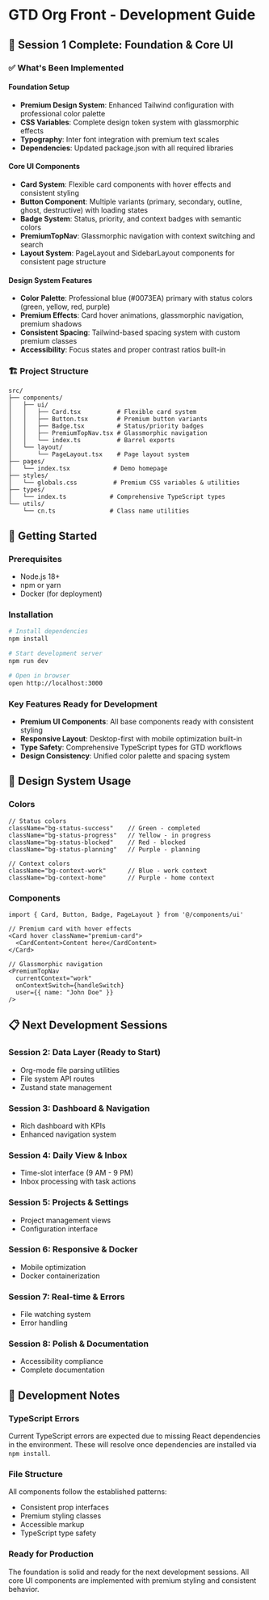 # GTD Org Front - Development Guide

## 🎯 Session 1 Complete: Foundation & Core UI

### ✅ What's Been Implemented

#### Foundation Setup
- **Premium Design System**: Enhanced Tailwind configuration with professional color palette
- **CSS Variables**: Complete design token system with glassmorphic effects
- **Typography**: Inter font integration with premium text scales
- **Dependencies**: Updated package.json with all required libraries

#### Core UI Components
- **Card System**: Flexible card components with hover effects and consistent styling
- **Button Component**: Multiple variants (primary, secondary, outline, ghost, destructive) with loading states
- **Badge System**: Status, priority, and context badges with semantic colors
- **PremiumTopNav**: Glassmorphic navigation with context switching and search
- **Layout System**: PageLayout and SidebarLayout components for consistent page structure

#### Design System Features
- **Color Palette**: Professional blue (#0073EA) primary with status colors (green, yellow, red, purple)
- **Premium Effects**: Card hover animations, glassmorphic navigation, premium shadows
- **Consistent Spacing**: Tailwind-based spacing system with custom premium classes
- **Accessibility**: Focus states and proper contrast ratios built-in

### 🏗️ Project Structure

```
src/
├── components/
│   ├── ui/
│   │   ├── Card.tsx          # Flexible card system
│   │   ├── Button.tsx        # Premium button variants
│   │   ├── Badge.tsx         # Status/priority badges
│   │   ├── PremiumTopNav.tsx # Glassmorphic navigation
│   │   └── index.ts          # Barrel exports
│   └── layout/
│       └── PageLayout.tsx    # Page layout system
├── pages/
│   └── index.tsx            # Demo homepage
├── styles/
│   └── globals.css          # Premium CSS variables & utilities
├── types/
│   └── index.ts            # Comprehensive TypeScript types
└── utils/
    └── cn.ts               # Class name utilities
```

## 🚀 Getting Started

### Prerequisites
- Node.js 18+
- npm or yarn
- Docker (for deployment)

### Installation
```bash
# Install dependencies
npm install

# Start development server
npm run dev

# Open in browser
open http://localhost:3000
```

### Key Features Ready for Development
- **Premium UI Components**: All base components ready with consistent styling
- **Responsive Layout**: Desktop-first with mobile optimization built-in
- **Type Safety**: Comprehensive TypeScript types for GTD workflows
- **Design Consistency**: Unified color palette and spacing system

## 🎨 Design System Usage

### Colors
```tsx
// Status colors
className="bg-status-success"    // Green - completed
className="bg-status-progress"   // Yellow - in progress
className="bg-status-blocked"    // Red - blocked
className="bg-status-planning"   // Purple - planning

// Context colors
className="bg-context-work"      // Blue - work context
className="bg-context-home"      // Purple - home context
```

### Components
```tsx
import { Card, Button, Badge, PageLayout } from '@/components/ui'

// Premium card with hover effects
<Card hover className="premium-card">
  <CardContent>Content here</CardContent>
</Card>

// Glassmorphic navigation
<PremiumTopNav 
  currentContext="work"
  onContextSwitch={handleSwitch}
  user={{ name: "John Doe" }}
/>
```

## 📋 Next Development Sessions

### Session 2: Data Layer (Ready to Start)
- Org-mode file parsing utilities
- File system API routes
- Zustand state management

### Session 3: Dashboard & Navigation
- Rich dashboard with KPIs
- Enhanced navigation system

### Session 4: Daily View & Inbox
- Time-slot interface (9 AM - 9 PM)
- Inbox processing with task actions

### Session 5: Projects & Settings
- Project management views
- Configuration interface

### Session 6: Responsive & Docker
- Mobile optimization
- Docker containerization

### Session 7: Real-time & Errors
- File watching system
- Error handling

### Session 8: Polish & Documentation
- Accessibility compliance
- Complete documentation

## 🔧 Development Notes

### TypeScript Errors
Current TypeScript errors are expected due to missing React dependencies in the environment. These will resolve once dependencies are installed via `npm install`.

### File Structure
All components follow the established patterns:
- Consistent prop interfaces
- Premium styling classes
- Accessible markup
- TypeScript type safety

### Ready for Production
The foundation is solid and ready for the next development sessions. All core UI components are implemented with premium styling and consistent behavior.